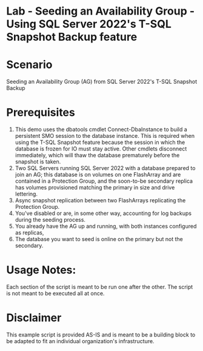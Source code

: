 # Lab - Seeding an Availability Group - Using SQL Server 2022's T-SQL Snapshot Backup feature 

# Scenario
Seeding an Availability Group (AG) from SQL Server 2022's T-SQL Snapshot Backup

# Prerequisites
1. This demo uses the dbatools cmdlet Connect-DbaInstance to build a persistent SMO session to the database instance.  This is required when using the T-SQL Snapshot feature because the session in which the database is frozen for IO must stay active. Other cmdlets disconnect immediately, which will thaw the database prematurely before the snapshot is taken.
2. Two SQL Servers running SQL Server 2022 with a database prepared to join an AG; this database is on volumes on one FlashArray and are contained in a Protection Group, and the soon-to-be secondary replica has volumes provisioned matching the primary in size and drive lettering.
3. Async snapshot replication between two FlashArrays replicating the Protection Group.
4. You've disabled or are, in some other way, accounting for log backups during the seeding process.
5. You already have the AG up and running, with both instances configured as replicas,
6. The database you want to seed is online on the primary but not the secondary.

# Usage Notes:
Each section of the script is meant to be run one after the other. The script is not meant to be executed all at once. 

# Disclaimer
This example script is provided AS-IS and is meant to be a building block to be adapted to fit an individual organization's infrastructure.